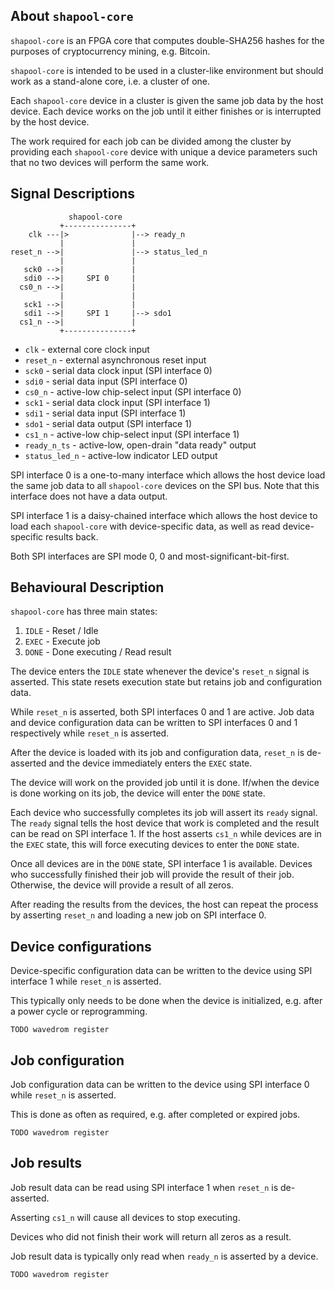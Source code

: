 ## About `shapool-core`

`shapool-core` is an FPGA core that computes double-SHA256 hashes for the purposes of cryptocurrency mining, e.g. Bitcoin.

`shapool-core` is intended to be used in a cluster-like environment but should work as a stand-alone core, i.e. a cluster of one.

Each `shapool-core` device in a cluster is given the same job data by the host device. Each device works on the job until it either finishes or is interrupted by the host device.

The work required for each job can be divided among the cluster by providing each `shapool-core` device with unique a device parameters such that no two devices will perform the same work.

## Signal Descriptions

```
             shapool-core
           +---------------+
    clk ---|>              |--> ready_n
           |               |
reset_n -->|               |--> status_led_n
           |               |
   sck0 -->|               |
   sdi0 -->|     SPI 0     |
  cs0_n -->|               |
           |               |
   sck1 -->|               |
   sdi1 -->|     SPI 1     |--> sdo1
  cs1_n -->|               |
           +---------------+
```

* `clk` - external core clock input
* `reset_n` - external asynchronous reset input
* `sck0` - serial data clock input (SPI interface 0)
* `sdi0` - serial data input (SPI interface 0)
* `cs0_n` - active-low chip-select input (SPI interface 0)
* `sck1` - serial data clock input (SPI interface 1)
* `sdi1` - serial data input (SPI interface 1)
* `sdo1` - serial data output (SPI interface 1)
* `cs1_n` - active-low chip-select input (SPI interface 1)
* `ready_n_ts` - active-low, open-drain "data ready" output
* `status_led_n` - active-low indicator LED output

SPI interface 0 is a one-to-many interface which allows the host device load the same job data to all `shapool-core` devices on the SPI bus. Note that this interface does not have a data output.

SPI interface 1 is a daisy-chained interface which allows the host device to load each `shapool-core` with device-specific data, as well as read device-specific results back.

Both SPI interfaces are SPI mode 0, 0 and most-significant-bit-first.

## Behavioural Description

`shapool-core` has three main states:

1. `IDLE` - Reset / Idle
2. `EXEC` - Execute job
3. `DONE` - Done executing / Read result

The device enters the `IDLE` state whenever the device's `reset_n` signal is asserted. This state resets execution state but retains job and configuration data.

While `reset_n` is asserted, both SPI interfaces 0 and 1 are active. Job data and device configuration data can be written to SPI interfaces 0 and 1 respectively while `reset_n` is asserted.

After the device is loaded with its job and configuration data, `reset_n` is de-asserted and the device immediately enters the `EXEC` state.

The device will work on the provided job until it is done. If/when the device is done working on its job, the device will enter the `DONE` state.

Each device who successfully completes its job will assert its `ready` signal. The `ready` signal tells the host device that work is completed and the result can be read on SPI interface 1. If the host asserts `cs1_n` while devices are in the `EXEC` state, this will force executing devices to enter the `DONE` state.

Once all devices are in the `DONE` state, SPI interface 1 is available. Devices who successfully finished their job will provide the result of their job. Otherwise, the device will provide a result of all zeros.

After reading the results from the devices, the host can repeat the process by asserting `reset_n` and loading a new job on SPI interface 0.

## Device configurations

Device-specific configuration data can be written to the device using SPI interface 1 while `reset_n` is asserted.

This typically only needs to be done when the device is initialized, e.g. after a power cycle or reprogramming.

```
TODO wavedrom register
```

## Job configuration

Job configuration data can be written to the device using SPI interface 0 while `reset_n` is asserted.

This is done as often as required, e.g. after completed or expired jobs.

```
TODO wavedrom register
```

## Job results

Job result data can be read using SPI interface 1 when `reset_n` is de-asserted.

Asserting `cs1_n` will cause all devices to stop executing.

Devices who did not finish their work will return all zeros as a result.

Job result data is typically only read when `ready_n` is asserted by a device.

```
TODO wavedrom register
```